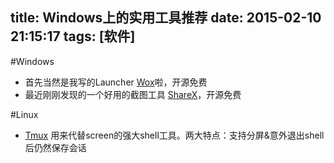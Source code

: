 title: Windows上的实用工具推荐
date: 2015-02-10 21:15:17
tags: [软件]
---

#Windows
* 首先当然是我写的Launcher [Wox](http://www.getwox.com)啦，开源免费
* 最近刚刚发现的一个好用的截图工具 [ShareX](https://getsharex.com/)，开源免费

#Linux
* [Tmux](http://tmux.github.io/) 用来代替screen的强大shell工具。两大特点：支持分屏&意外退出shell后仍然保存会话

